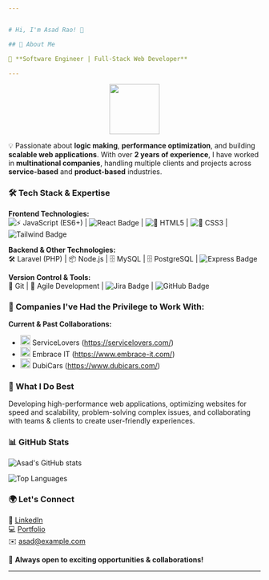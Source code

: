```yaml
---


# Hi, I'm Asad Rao! 👋

## 🚀 About Me

🚀 **Software Engineer | Full-Stack Web Developer**

---
```


<div id="header" align="center" style="width:100%">
  <img src="https://media.giphy.com/media/YYW0hHizzIOrlhimPG/giphy.gif" width="100"/>
</div>

💡 Passionate about **logic making**, **performance optimization**, and building **scalable web applications**. With over **2 years of experience**, I have worked in **multinational companies**, handling multiple clients and projects across **service-based** and **product-based** industries.

### 🛠️ Tech Stack & Expertise

**Frontend Technologies:**  
![⚡ JavaScript (ES6+)](https://img.shields.io/badge/Javascript-61DAFB?style=flat&logo=javascript&logoColor=blue) | ![React Badge](https://img.shields.io/badge/React.js-61DAFB?style=flat&logo=react&logoColor=black) | ![🎨 HTML5](https://img.shields.io/badge/HTML5-61DAFB?style=flat&logo=html&logoColor=orange%color=white) | ![🎨 CSS3](https://img.shields.io/badge/Css3-61DAFB?style=flat&logo=css3&logoColor=blue) | ![Tailwind Badge](https://img.shields.io/badge/Tailwind%20CSS-06B6D4?style=flat&logo=tailwindcss&logoColor=white)

**Backend & Other Technologies:**  
🛠️ Laravel (PHP) | 📦 Node.js | 🗄️ MySQL | 🗄️ PostgreSQL | ![Express Badge](https://img.shields.io/badge/Express.js-000000?style=flat&logo=express&logoColor=white)

**Version Control & Tools:**  
🔧 Git | 📌 Agile Development | ![Jira Badge](https://img.shields.io/badge/Jira-0052CC?style=flat&logo=jira&logoColor=white) | ![GitHub Badge](https://img.shields.io/badge/GitHub-181717?style=flat&logo=github&logoColor=white)

### 🏢 Companies I've Had the Privilege to Work With:

**Current & Past Collaborations:**  
- <img src="https://space.bouncewatch.com/images/461714/Servicelovers-logo.jpg" width="20" height="20" />  ServiceLovers (https://servicelovers.com/) 
- <img src="https://media.licdn.com/dms/image/v2/C4D0BAQE7xV5AXeVrqQ/company-logo_200_200/company-logo_200_200/0/1630487466477/embrace_it_software_development_management_consultancy_logo?e=2147483647&v=beta&t=UgYvNmeQ6SUrksD8tKQjJO7I-foRip0NWHGSD_fdnkQ" width="20" height="20" />  Embrace IT (https://www.embrace-it.com/)  
- <img src="https://i.pinimg.com/736x/c6/d3/b5/c6d3b5883822282aed51a49403f2d600.jpg" width="20" height="20" />  DubiCars (https://www.dubicars.com/)

### 📌 What I Do Best
Developing high-performance web applications, optimizing websites for speed and scalability, problem-solving complex issues, and collaborating with teams & clients to create user-friendly experiences.

### 📊 GitHub Stats
![Asad's GitHub stats](https://github-readme-stats.vercel.app/api?username=your-github-username&show_icons=true&count_private=true&theme=radical&hide=prs&include_all_commits=true)

![Top Languages](https://github-readme-stats.vercel.app/api/top-langs/?username=asadrao98&layout=compact&theme=radical&count_private=true)


### 🌍 Let's Connect  
🔗 [LinkedIn](https://linkedin.com/in/your-profile)  
💻 [Portfolio](https://yourportfolio.com)  
✉️ asad@example.com

🚀 **Always open to exciting opportunities & collaborations!**

---

